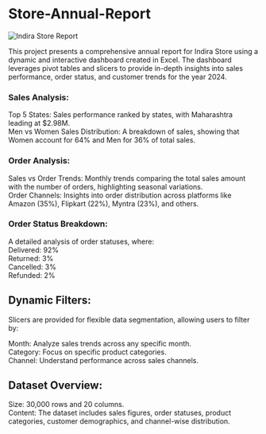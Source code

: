# Store-Annual-Report

![Indira Store Report](https://github.com/user-attachments/assets/7b2998c1-af41-4fe3-9f6b-76efbd0c8102)


This project presents a comprehensive annual report for Indira Store using a dynamic and interactive dashboard created in Excel. The dashboard leverages pivot tables and slicers to provide in-depth insights into sales performance, order status, and customer trends for the year 2024.

### Sales Analysis:

Top 5 States: Sales performance ranked by states, with Maharashtra leading at $2.98M.<br> 
Men vs Women Sales Distribution: A breakdown of sales, showing that Women account for 64% and Men for 36% of total sales.

### Order Analysis:

Sales vs Order Trends: Monthly trends comparing the total sales amount with the number of orders, highlighting seasonal variations.<br> 
Order Channels: Insights into order distribution across platforms like Amazon (35%), Flipkart (22%), Myntra (23%), and others.

### Order Status Breakdown:

A detailed analysis of order statuses, where:
<br> 
Delivered: 92%
<br> Returned: 3% </br>
Cancelled: 3%
<br> 
Refunded: 2%

## Dynamic Filters:
Slicers are provided for flexible data segmentation, allowing users to filter by:

 Month: Analyze sales trends across any specific month.<br> 
 Category: Focus on specific product categories.<br> 
 Channel: Understand performance across sales channels.

## Dataset Overview:
Size: 30,000 rows and 20 columns.<br> 
Content: The dataset includes sales figures, order statuses, product categories, customer demographics, and channel-wise distribution.
